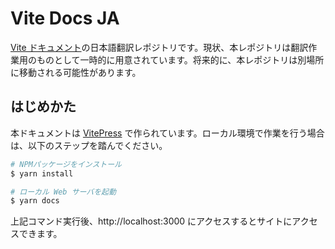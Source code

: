 # Vite Docs JA

[Vite ドキュメント](https://vitejs.dev)の日本語翻訳レポジトリです。現状、本レポジトリは翻訳作業用のものとして一時的に用意されています。将来的に、本レポジトリは別場所に移動される可能性があります。

## はじめかた

本ドキュメントは [VitePress](https://vitepress.vuejs.org/) で作られています。ローカル環境で作業を行う場合は、以下のステップを踏んでください。

```bash
# NPMパッケージをインストール
$ yarn install

# ローカル Web サーバを起動
$ yarn docs
```

上記コマンド実行後、http://localhost:3000 にアクセスするとサイトにアクセスできます。
